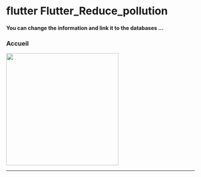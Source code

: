 <h1> flutter Flutter_Reduce_pollution </h1>






<h4> You can change the information and link it to the databases ...</h4>





<h3>Accueil</h3>




<img src="https://github.com/abenkoula71/Flutter-caffee-d/blob/main/Screenshot_1643032183.png" width="300" /> <hr>
